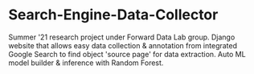 # Search-Engine-Data-Collector
Summer '21 research project under Forward Data Lab group. Django website that allows easy data collection &amp; annotation from integrated Google Search to find object 'source page' for data extraction. Auto ML model builder &amp; inference with Random Forest.
